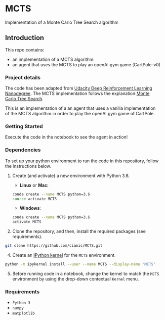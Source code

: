 # MCTS
 Implementation of a Monte Carlo Tree Search algorithm
 
## Introduction
This repo contains: 
- an implementation of a MCTS algorithm 
- an agent that uses the MCTS to play an openAI gym game (CartPole-v0)

### Project details

The code has been adapted from [Udacity Deep Reinforcement Learning Nanodegree](https://www.udacity.com/course/deep-reinforcement-learning-nanodegree--nd893 "Udacity Deep Reinforcement Learning Nanodegree").
The MCTS implementation follows the explanation [Monte Carlo Tree Search](https://www.youtube.com/watch?v=UXW2yZndl7U "here").

This is an implementation of a an agent that uses a vanilla implementation of the MCTS algorithm in order to play the openAI gym game of CartPole.

### Getting Started

Execute the code in the notebook to see the agent in action! 

### Dependencies

To set up your python environment to run the code in this repository, follow the instructions below.

1. Create (and activate) a new environment with Python 3.6.

	- __Linux__ or __Mac__: 
	```bash
	conda create --name MCTS python=3.6
	source activate MCTS
	```
	- __Windows__: 
	```bash
	conda create --name MCTS python=3.6 
	activate MCTS
	```

3. Clone the repository, and then, install the required packages (see requirements).
```bash
git clone https://github.com/ciamic/MCTS.git
```

4. Create an [IPython kernel](http://ipython.readthedocs.io/en/stable/install/kernel_install.html) for the `MCTS` environment.  
```bash
python -m ipykernel install --user --name MCTS --display-name "MCTS"
```

5. Before running code in a notebook, change the kernel to match the `MCTS` environment by using the drop-down contextual `Kernel` menu. 

### Requirements

- `Python 3`
- `numpy`
- `matplotlib`
